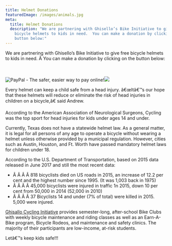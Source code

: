 ```yaml
---
title: Helmet Donations
featuredImage: /images/animals.jpg
meta:
  title: Helmet Donations
  description: "We are partnering with Ghisello’s Bike Initiative to give free
    bicycle helmets to kids in need.  You can make a donation by clicking on the
    button below:"
---
```

<!--StartFragment-->

We are partnering with Ghisello’s Bike Initiative to give free bicycle helmets to kids in need. Â You can make a donation by clicking on the button below:

\
\
![PayPal - The safer, easier way to pay online!](https://www.paypalobjects.com/en_US/i/btn/btn_donateCC_LG.gif)![](https://www.paypalobjects.com/en_US/i/scr/pixel.gif)

Every helmet can keep a child safe from a head injury. â€œItâ€™s our hope that these helmets will reduce or eliminate the risk of head injuries in children on a bicycle,â€ said Andrew.

According to the American Association of Neurological Surgeons, Cycling was the top sport for head injuries for kids under ages 14 and under.

Currently, Texas does not have a statewide helmet law. As a general matter, it is legal for all persons of any age to operate a bicycle without wearing a helmet unless otherwise provided by a municipal regulation. However, cities such as Austin, Houston, and Ft. Worth have passed mandatory helmet laws for children under 18.

According to the U.S. Department of Transportation, based on 2015 data released in June 2017 and still the most recent data:

* Â Â Â Â 818 bicyclists died on US roads in 2015, an increase of 12.2 per cent and the highest number since 1995. (It was 1,003 back in 1975)
* Â Â Â Â 45,000 bicyclists were injured in traffic 1n 2015, down 10 per cent from 50,000 in 2014 (52,000 in 2010)
* Â Â Â Â 37 Bicyclists 14 and under (7% of total) were killed in 2015. 5,000 were injured.

[Ghisallo Cycling Initiative](http://ghisallo.org/) provides semester-long, after-school Bike Clubs with weekly bicycle maintenance and riding classes as well as an Earn-A-Bike program, Bicycle Rodeos, and maintenance and safety clinics. The majority of their participants are low-income, at-risk students.

Letâ€™s keep kids safe!!!

<!--EndFragment-->